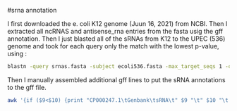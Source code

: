 #srna annotation

I first downloaded the e. coli K12 genome (Juun 16, 2021) from NCBI. Then I extracted all
ncRNAS and antisense_rna entries from the fasta usig the gff annotation.
Then I just blasted all of the sRNAs from K12 to the UPEC (536) genome and took for each
query only the match with the lowest p-value, using :

```bash
blastn -query srnas.fasta -subject ecoli536.fasta -max_target_seqs 1 -out blast_srnas.txt
```

Then I manually assembled additional gff lines to put the sRNA annotations to the gff file.

```bash
awk '{if ($9<$10) {print "CP000247.1\tGenbank\tsRNA\t" $9 "\t" $10 "\t.\t+\t.\tID=" $1 ";gene=" $1 ";locus_tag=" $1;} else print "CP000247.1\tGenbank\tsRNA\t" $10 "\t" $9 "\t.\t-\t.\tID=" $1 ";gene=" $1 ";locus_tag=" $1}' blast_srnas.txt >> ../reference_sequences/ecoli536_sRNAs.gff3 
```

